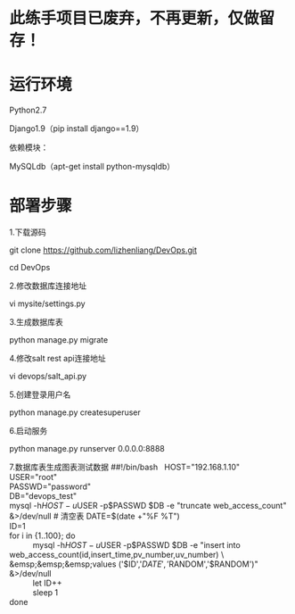 # 此练手项目已废弃，不再更新，仅做留存！

# 运行环境

Python2.7

Django1.9（pip install django==1.9）

依赖模块：

MySQLdb（apt-get install python-mysqldb）

# 部署步骤
1.下载源码

git clone https://github.com/lizhenliang/DevOps.git

cd DevOps

2.修改数据库连接地址

vi mysite/settings.py   

3.生成数据库表

python manage.py migrate 

4.修改salt rest api连接地址

vi devops/salt_api.py 

5.创建登录用户名

python manage.py createsuperuser 

6.启动服务

python manage.py runserver 0.0.0.0:8888 

7.数据库表生成图表测试数据
##!/bin/bash  
HOST="192.168.1.10"  
USER="root"  
PASSWD="password"  
DB="devops_test"  
mysql -h$HOST -u$USER -p$PASSWD $DB -e "truncate web_access_count" &>/dev/null # 清空表  
DATE=$(date +"%F %T")  
ID=1  
for i in {1..100}; do  
&emsp;&emsp;&emsp;mysql -h$HOST -u$USER -p$PASSWD $DB -e "insert into web_access_count(id,insert_time,pv_number,uv_number) \
&emsp;&emsp;&emsp;values ('$ID','$DATE','$RANDOM','$RANDOM')" &>/dev/null  
&emsp;&emsp;&emsp;let ID++  
&emsp;&emsp;&emsp;sleep 1  
done  
